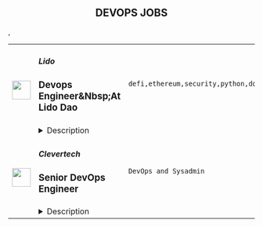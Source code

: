 <div align="center"><h2>DEVOPS JOBS</h2></div><table><tr>
                <td width="100" height="100" rowspan="2">
                    <img src="https://remoteok.com/assets/img/jobs/3b652427dd00dbcaaaf90d8d960d1c581666163743.peg" width="38px" height="auto">
                </td>
                <td width="300">
                    <h5>Lido</h5>
                    <h3>Devops Engineer&Nbsp;At Lido Dao</h3>
                </td>
                <td width="300">
                    <code>defi,ethereum,security,python,docker,growth,code,devops,management,health</code>
                </td>
                <td width="200">
                <text>3 days ago</text>
                </td>
                <td width="100" rowspan="2">
                <a href="https://remoteOK.com/remote-jobs/remote-devops-engineernbspat-lido-dao-lido-135402" align="right" target="_blank">Apply</a>
                </td>
            </tr>
            <tr>
                <td colspan="3">
                <details><summary>Description</summary>
                <div>
<div> </div>
<h3><span><div></div>
<a rel="noopener noreferrer nofollow"></a><span>About us</span></span></h3>
<div>Lido is the leading liquid staking solution, providing a simple and secure way to earn interest on a range of digital assets.  Staking via Lido ensures that your assets remain liquid and can be used across a range of DeFi applications to earn extra yield.</div>
<div>Lido launched on Ethereum with the  mission of keeping the Beacon Chain decentralized and democratising access for shakers with less than 32 ETH. It has since launched on a number of other Proof-of-Stake blockchains including Solana, Polkadot, Kusama and Polygon with others in development.</div>
<div>For further context we recommend our <a rel="noopener noreferrer nofollow">introductory blog</a>.</div>
<div> </div>
<h3><span><div></div>
<a rel="noopener noreferrer nofollow"></a><span><b>Responsibilities</b></span></span></h3>
<ul><li>Implement best practices and principles of Google SRE Handbook</li></ul>
<ul><li>Develop tools, scripts and playbooks to speed up processes</li></ul>
<ul><li>Create cloud-agnostic infrastructure as code</li></ul>
<ul><li>Maintain security and compliance standards</li></ul>
<h3><span><div></div>
<a rel="noopener noreferrer nofollow"></a><span><b>Requirements</b></span></span></h3>
<ul><li>Strong understanding of Linux</li></ul>
<ul><li>5+ years of experience as a DevOps/SRE engineer</li></ul>
<ul><li>Knowledge of AWS/GCP clouds and their services</li></ul>
<ul><li>Experience with Docker and container orchestration</li></ul>
<ul><li>Knowledge of scripting languages such as Python (at least bash)</li></ul>
<ul><li>Experience with monitoring tools Grafana/Prometheus/AlertManager/Loki</li></ul>
<ul><li>Experience with CI/CD tools</li></ul>
<ul><li>Infrastructure as code with Terraform</li></ul>
<ul><li>Experience in configuration management via Ansible</li></ul>
<ul><li>Education or basic experience with cryptography and information security</li></ul>
<ul><li>English level: B2+</li></ul>
<h3><span><div></div>
<a rel="noopener noreferrer nofollow"></a><span><b>Good to have</b></span></span></h3>
<ul><li>Commits and pull-requests to large open-source projects</li></ul>
<ul><li>Experience in supporting high-load and up-time-critical services</li></ul>
<ul><li>Experience in Kubernetes</li></ul>
<h3><span><div></div>
<a rel="noopener noreferrer nofollow"></a><span><b>Benefits</b></span></span></h3>
<ul><li>Work from anywhere in the world: an international distributed team</li></ul>
<ul><li>Competitive salary level in $</li></ul>
<ul><li>Well-being program</li></ul>
<ul><li>Flexible schedule</li></ul>
<ul><li>Mental Health care program</li></ul>
<ul><li>Compensation for education, including English & professional growth courses</li></ul>
<ul><li>Equipment & co-working reimbursement program</li></ul>
<ul><li>Overseas conferences, community immersion</li></ul>
<ul><li>LTI (long term incentive)</li></ul>
<div> </div>
<div>
<a rel="noopener noreferrer nofollow">Lido</a> is an equal opportunity employer. All applicants will be considered for employment without regard to race, color, national origin, preferred pfp NFT, religion, sex, sexual orientation, gender identity, veteran status, or disability.</div>
<div> </div>
<div> </div>
<div> </div>
<div> </div>
<div> </div>
<div> </div>
<div> </div>
</div><br/><br/>Please mention the word **DYNAMIC** and tag RNDQuMjAzLjE5Ni4yMTU= when applying to show you read the job post completely (#RNDQuMjAzLjE5Ni4yMTU=). This is a beta feature to avoid spam applicants. Companies can search these words to find applicants that read this and see they're human.
                </details>
                </td>
            </tr>,<tr>
                <td width="100" height="100" rowspan="2">
                    <img src="https://wwr-pro.s3.amazonaws.com/logos/0074/7619/logo.gif" width="38px" height="auto">
                </td>
                <td width="300">
                    <h5>Clevertech</h5>
                    <h3> Senior DevOps Engineer</h3>
                </td>
                <td width="300">
                    <code>DevOps and Sysadmin</code>
                </td>
                <td width="200">
                <text>4 days ago</text>
                </td>
                <td width="100" rowspan="2">
                <a href="https://weworkremotely.com/remote-jobs/clevertech-senior-devops-engineer-10" align="right" target="_blank">Apply</a>
                </td>
            </tr>
            <tr>
                <td colspan="3">
                <details><summary>Description</summary>
                <img src="https://we-work-remotely.imgix.net/logos/0074/7619/logo.gif?ixlib=rails-4.0.0&w=50&h=50&dpr=2&fit=fill&auto=compress" />

<p>
  <strong>Headquarters:</strong> New York, NY
    <br /><strong>URL:</strong> <a href="https://clevertech.biz">https://clevertech.biz</a>
</p>

<div>Experience Remote done Right. Over 20 years of remote experience, all 500+ staff are 100% remote and we still grow vibrant relationships, provide exceptional opportunities for career growth while working with stellar clients on ambitious projects<br><br>
</div><div><strong>What we're working on:</strong></div><div>
<br>Enterprise companies turn to us to help them launch innovative digital products that interact with hundreds of millions of customers, transactions and data points. The problems we solve every day are real and require creativity, grit and determination. We are building a culture that challenges norms while fostering experimentation and personal growth. In order to grasp the scale of problems we face, ideally, you have some exposure to Logistics, FinTech, Transportation, Insurance, Media or other complex multifactor industries<br><br>
</div><div><strong><br>Requirements</strong></div><ul>
<li>7+ years of professional experience (A technical assessment will be required)</li>
<li>Senior-level experience with AWS (EC2, RDS, S3, ECS, ELB)</li>
<li>Strong background in Linux and Mongo Atlas administration</li>
<li>Experience deploying Kubernetes in a production environment</li>
<li>Experience with CI/CD in Jenkins or CircleCi</li>
<li>Infrastructure as code (we use Terraform)</li>
<li>Experience with requirement gathering and presentation to executives</li>
<li>English fluency, verbal and written</li>
<li>Professional, empathic, team player</li>
<li>Problem solver, proactive, go-getter</li>
</ul><div>
<br><strong>Straight from the Devs</strong>
</div><div>
<br>Watch short snippets of actual developers (Real, not scripted) share why they joined <a href="https://cleverte.ch/3"><strong>YouTube Playlist<br></strong></a><br>
</div><div><strong>Why Clevertech is an amazing place to work at</strong></div><div>
<br>At Clevertech, you can expect that you will:<br><br>
</div><ul>
<li>Be 100% dedicated to one project at a time so that you can hone your skills, innovate and grow</li>
<li>Be a part of a team of talented and friendly senior-level developers</li>
<li>Work on projects that allow you to use cutting edge tech. We believe in constantly evolving your mastery</li>
</ul><div>
<br>The result? We produce meaningful work and we are truly proud and excited to be creating waves in an industry under transformation.<br><br>
</div>

<p><strong>To apply:</strong> <a href="https://weworkremotely.com/remote-jobs/clevertech-senior-devops-engineer-10">https://weworkremotely.com/remote-jobs/clevertech-senior-devops-engineer-10</a></p>

                </details>
                </td>
            </tr></table>